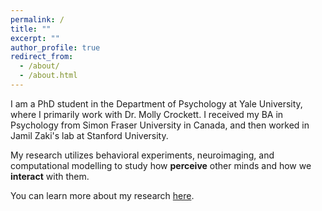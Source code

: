 ```yaml
---
permalink: /
title: ""
excerpt: ""
author_profile: true
redirect_from: 
  - /about/
  - /about.html
---
```


I am a PhD student in the Department of Psychology at Yale University, where I primarily work with Dr. Molly Crockett. I received my BA in Psychology from Simon Fraser University in Canada, and then worked in Jamil Zaki's lab at Stanford University. 

My research utilizes behavioral experiments, neuroimaging, and computational modelling to study how **perceive** other minds and how we **interact** with them.

You can learn more about my research [here](https://carlsonrw.github.io/publications/).


